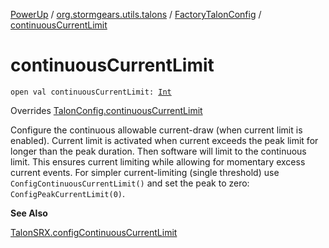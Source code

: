 [PowerUp](../../index.md) / [org.stormgears.utils.talons](../index.md) / [FactoryTalonConfig](index.md) / [continuousCurrentLimit](./continuous-current-limit.md)

# continuousCurrentLimit

`open val continuousCurrentLimit: `[`Int`](https://kotlinlang.org/api/latest/jvm/stdlib/kotlin/-int/index.html)

Overrides [TalonConfig.continuousCurrentLimit](../-talon-config/continuous-current-limit.md)

Configure the continuous allowable current-draw (when current limit is enabled). Current limit is activated when
current exceeds the peak limit for longer than the peak duration. Then software will limit to the continuous
limit. This ensures current limiting while allowing for momentary excess current events. For simpler
current-limiting (single threshold) use `ConfigContinuousCurrentLimit()` and set the peak to zero:
`ConfigPeakCurrentLimit(0)`.

**See Also**

[TalonSRX.configContinuousCurrentLimit](#)

